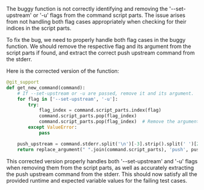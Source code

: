 The buggy function is not correctly identifying and removing the '--set-upstream' or '-u' flags from the command script parts. The issue arises from not handling both flag cases appropriately when checking for their indices in the script parts.

To fix the bug, we need to properly handle both flag cases in the buggy function. We should remove the respective flag and its argument from the script parts if found, and extract the correct push upstream command from the stderr. 

Here is the corrected version of the function:

```python
@git_support
def get_new_command(command):
    # If --set-upstream or -u are passed, remove it and its argument.
    for flag in ['--set-upstream', '-u']:
        try:
            flag_index = command.script_parts.index(flag)
            command.script_parts.pop(flag_index)
            command.script_parts.pop(flag_index)  # Remove the argument as well
        except ValueError:
            pass

    push_upstream = command.stderr.split('\n')[-3].strip().split(' ')[2]
    return replace_argument(" ".join(command.script_parts), 'push', push_upstream)

```

This corrected version properly handles both '--set-upstream' and '-u' flags when removing them from the script parts, as well as accurately extracting the push upstream command from the stderr. This should now satisfy all the provided runtime and expected variable values for the failing test cases.